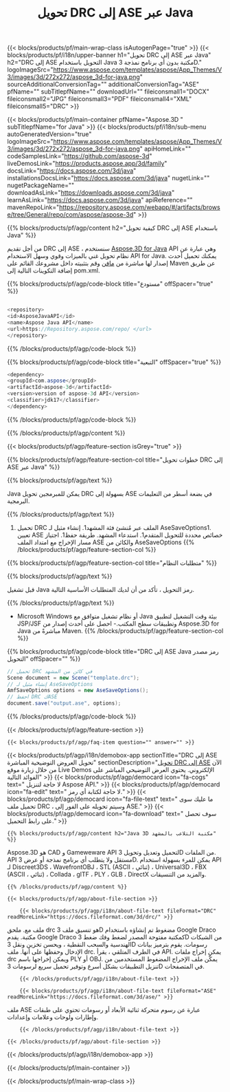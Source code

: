 ﻿---
title: تحويل DRC إلى ASE عبر Java 
url: /ar/java/conversion/drc-to-ase/ 
description: نموذج Java من رمز التحويل لتنسيق DRC إلى ملف ASE. استخدم رمز المثال هذا لتحويل DRC إلى ASE داخل أي تطبيق ويب أو سطح المكتب Java.
---
{{< blocks/products/pf/main-wrap-class isAutogenPage="true" >}}
{{< blocks/products/pf/i18n/upper-banner h1="تحويل DRC إلى ASE عبر Java" h2="DRC إلى ASE التحويل باستخدام Java مكتبة بدون أي برنامج نمذجة 3D." logoImageSrc="https://www.aspose.com/templates/aspose/App_Themes/V3/images/3d/272x272/aspose_3d-for-java.png" sourceAdditionalConversionTag="" additionalConversionTag="ASE" pfName="" subTitlepfName="" downloadUrl="" fileiconsmall1="DOCX" fileiconsmall2="JPG" fileiconsmall3="PDF" fileiconsmall4="XML" fileiconsmall5="DRC" >}}

{{< blocks/products/pf/main-container pfName="Aspose.3D " subTitlepfName="for Java" >}}
{{< blocks/products/pf/i18n/sub-menu autoGeneratedVersion="true" logoImageSrc="https://www.aspose.com/templates/aspose/App_Themes/V3/images/3d/272x272/aspose_3d-for-java.png" apiHomeLink="" codeSamplesLink="https://github.com/aspose-3d" liveDemosLink="https://products.aspose.app/3d/family" docsLink="https://docs.aspose.com/3d/java" installationsDocsLink="https://docs.aspose.com/3d/java" nugetLink="" nugetPackageName="" downloadAsLink="https://downloads.aspose.com/3d/java" learnAsLink="https://docs.aspose.com/3d/java" apiReference="" mavenRepoLink="https://repository.aspose.com/webapp/#/artifacts/browse/tree/General/repo/com/aspose/aspose-3d" >}}

{{% blocks/products/pf/agp/content h2="كيفية تحويل DRC إلى ASE باستخدام Java" %}}

 من أجل تقديم DRC إلى ASE ، سنستخدم
 [Aspose.3D for Java](https://products.aspose.com/3d/java) 
 API وهي عبارة عن نظام تحويل غني بالميزات وقوي وسهل الاستخدام API for Java. يمكنك تحميل أحدث إصدار لها مباشرة من
 [مافن](https://repository.aspose.com/webapp/#/artifacts/browse/tree/General/repo/com/aspose/aspose-3d) 
 وقم بتثبيته داخل مشروعك القائم على Maven عن طريق إضافة التكوينات التالية إلى pom.xml.

{{% blocks/products/pf/agp/code-block title="مستودع" offSpacer="true" %}}

```cs

<repository>
<id>AsposeJavaAPI</id>
<name>Aspose Java API</name>
<url>https://Repository.aspose.com/repo/ </url>
</repository>


```

{{% /blocks/products/pf/agp/code-block %}}

{{% blocks/products/pf/agp/code-block title="التبعية" offSpacer="true" %}}

```cs
<dependency>
<groupId>com.aspose</groupId>
<artifactId>aspose-3d</artifactId>
<version>version of aspose-3d API</version>
<classifier>jdk17</classifier>
</dependency>


```

{{% /blocks/products/pf/agp/code-block %}}

{{% /blocks/products/pf/agp/content %}}

{{< blocks/products/pf/agp/feature-section isGrey="true" >}}

{{% blocks/products/pf/agp/feature-section-col title="خطوات تحويل DRC إلى ASE عبر Java" %}}

{{% blocks/products/pf/agp/text %}}

 Java يمكن للمبرمجين تحويل DRC بسهولة إلى ASE في بضعة أسطر من التعليمات البرمجية.

{{% /blocks/products/pf/agp/text %}}

1. تحميل DRC الملف عبر مُنشئ فئة المشهد1. إنشاء مثيل لـ AseSaveOptions1. تعيين ASE خصائص محددة للتحويل المتقدم1. استدعاء المشهد. طريقة حفظ1. اجتياز مسار الإخراج مع امتداد الملف ASE والكائن من AseSaveOptions
{{% /blocks/products/pf/agp/feature-section-col %}}

{{% blocks/products/pf/agp/feature-section-col title="متطلبات النظام" %}}

{{% blocks/products/pf/agp/text %}}

 قبل تشغيل Java رمز التحويل ، تأكد من أن لديك المتطلبات الأساسية التالية.

{{% /blocks/products/pf/agp/text %}}

- Microsoft Windows أو نظام تشغيل متوافق مع Java بيئة وقت التشغيل لتطبيق JSP/JSF وتطبيقات سطح المكتب.- احصل على أحدث إصدار من Aspose.3D for Java مباشرةً من Maven.
{{% /blocks/products/pf/agp/feature-section-col %}}

{{% blocks/products/pf/agp/code-block title="DRC إلى ASE Java رمز مصدر التحويل" offSpacer="" %}}

```cs
// تحميل DRC في كائن من المشهد 
Scene document = new Scene("template.drc");
// إنشاء مثيل لـ AseSaveOptions 
AmfSaveOptions options = new AseSaveOptions();
// احفظ DRC كASE 
document.save("output.ase", options);   


```

{{% /blocks/products/pf/agp/code-block %}}

{{< /blocks/products/pf/agp/feature-section >}}

    {{< blocks/products/pf/agp/faq-item question="" answer="" >}}
 

<!-- aboutfile Starts -->

{{< blocks/products/pf/agp/i18n/demobox-app sectionTitle="DRC إلى ASE تحويل العروض التوضيحية المباشرة" sectionDescription="[تحويل DRC إلى ASE](https://products.aspose.app/3d/conversion/drc-to-ase) الآن من خلال زيارة موقع Live Demos الإلكتروني. يحتوي العرض التوضيحي المباشر على الفوائد التالية" >}}
        {{< blocks/products/pf/agp/democard icon="fa-cogs" text=" لا حاجة لتنزيل Aspose API." >}}
        {{< blocks/products/pf/agp/democard icon="fa-edit" text=" لا حاجة لكتابة أي رمز." >}}
        {{< blocks/products/pf/agp/democard icon="fa-file-text" text=" ما عليك سوى تحميل ملف DRC ، وسيتم تحويله على الفور إلى ASE." >}}
        {{< blocks/products/pf/agp/democard icon="fa-download" text=" سوف تحصل على رابط التحميل." >}}

    {{% blocks/products/pf/agp/content h2="Java 3D مكتبة التلاعب بالمشهد" %}}

 Aspose.3D هو CAD و Gameweware API لتحميل وتعديل وتحويل 3D من الملفات. API مستقل ولا يتطلب أي برنامج نمذجة أو عرض 3D. يمكن للمرء بسهولة استخدام API لـ Discreet3DS ، WavefrontOBJ ، STL (ASCII ، ثنائي) ، Universal3D ، FBX (ASCII ، ثنائي) ، Collada ، glTF ، PLY ، GLB ، DirectX والمزيد من التنسيقات. 



    {{% /blocks/products/pf/agp/content %}}

    {{< blocks/products/pf/agp/about-file-section >}}

        {{< blocks/products/pf/agp/i18n/about-file-text fileFormat="DRC" readMoreLink="https://docs.fileformat.com/3d/drc/" >}}

ملف مع. ملحق drc هو تنسيق ملف 3D مضغوط تم إنشاؤه باستخدام Google Draco مكتبة. يقدم Google Draco كمكتبة مفتوحة المصدر لضغط وفك ضغط 3D من الشبكات الهندسية والسحب النقطية ، ويحسن تخزين ونقل 3D رسومات. يقوم بترميز بيانات الإدخال وحفظها على أنها. ملف drc. في الطرف المتلقي ، يقرأ API. يمكن إخراج ملفات drc ويمكن إخراجها باسم PLY أو OBJ. يمكّن ملف الإخراج المضغوط المستخدمين من تنزيل التطبيقات بشكل أسرع وتوفير تحميل سريع لرسومات 3D في المتصفحات.

        {{< /blocks/products/pf/agp/i18n/about-file-text >}}

        {{< blocks/products/pf/agp/i18n/about-file-text fileFormat="ASE" readMoreLink="https://docs.fileformat.com/3d/ase/" >}}

ملف ASE عبارة عن رسوم متحركة ثنائية الأبعاد أو رسومات تحتوي على طبقات وإطارات ولوحات وعلامات وإعدادات.

        {{< /blocks/products/pf/agp/i18n/about-file-text >}}

    {{< /blocks/products/pf/agp/about-file-section >}}

{{< /blocks/products/pf/agp/i18n/demobox-app >}}

<!-- aboutfile Ends -->



{{< /blocks/products/pf/main-container >}}
    
{{< /blocks/products/pf/main-wrap-class >}}